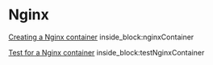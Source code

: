 # Nginx

<!--codeinclude-->
[Creating a Nginx container](../../examples/nginx/nginx.go) inside_block:nginxContainer
<!--/codeinclude-->

<!--codeinclude-->
[Test for a Nginx container](../../examples/nginx/nginx_test.go) inside_block:testNginxContainer
<!--/codeinclude-->

